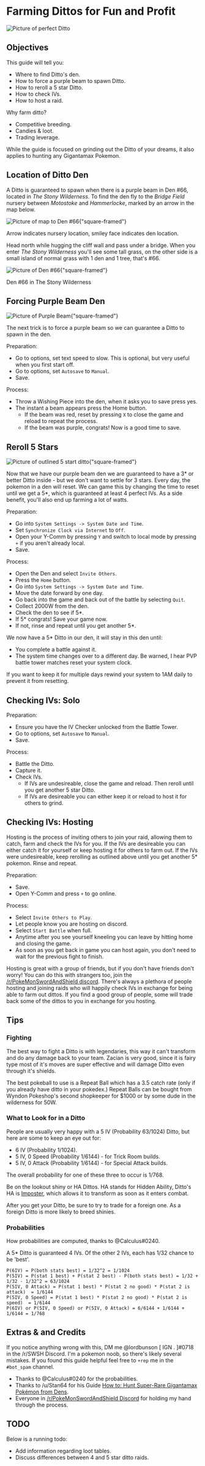 # Farming Dittos for Fun and Profit

![Picture of perfect Ditto](/img/article/ditto/ditto_perfect_ivs.jpg)

## Objectives

This guide will tell you: 

- Where to find Ditto's den.
- How to force a purple beam to spawn Ditto.
- How to reroll a 5 star Ditto.
- How to check IVs.
- How to host a raid.

Why farm ditto?

- Competitive breeding.
- Candies & loot.
- Trading leverage.

While the guide is focused on grinding out the Ditto of your dreams, it also applies to hunting any Gigantamax Pokemon.

## Location of Ditto Den

A Ditto is guaranteed to spawn when there is a purple beam in Den #66, located in _The Stony Wilderness_. To find the den fly to the _Bridge Field_ nursery between _Motostoke_ and _Hammerlocke_, marked by an arrow in the map below.

![Picture of map to Den #66{"square-framed"}](/img/article/ditto/ditto_den_location_map.jpg)
<p class="subtext">Arrow indicates nursery location, smiley face indicates den location.</p>

Head north while hugging the cliff wall and pass under a bridge. When you enter _The Stony Wilderness_ you'll see some tall grass, on the other side is a small island of normal grass with 1 den and 1 tree, that's #66.

![Picture of Den #66{"square-framed"}](/img/article/ditto/ditto_den_location.jpg)
<p class="subtext">Den #66 in The Stony Wilderness</p>

## Forcing Purple Beam Den

![Picture of Purple Beam{"square-framed"}](/img/article/ditto/ditto_purple_beam.jpg)

The next trick is to force a purple beam so we can guarantee a Ditto to spawn in the den.

Preparation:
- Go to options, set text speed to slow. This is optional, but very useful when you first start off.
- Go to options, set `Autosave` to `Manual`.
- Save.

Process:
- Throw a Wishing Piece into the den, when it asks you to save press yes.
- The instant a beam appears press the Home button.
  - If the beam was red, reset by pressing `X` to close the game and reload to repeat the process.
  - If the beam was purple, congrats! Now is a good time to save.

## Reroll 5 Stars

![Picture of outlined 5 start ditto{"square-framed"}](/img/article/ditto/ditto_5_star.jpg)

Now that we have our purple beam den we are guaranteed to have a 3* or better Ditto inside - but we don't want to settle for 3 stars. Every day, the pokemon in a den will reset. We can game this by changing the time to reset until we get a 5*, which is guaranteed at least 4 perfect IVs. As a side benefit, you'll also end up farming a lot of watts.

Preparation:
- Go into `System Settings -> System Date and Time`.
- Set `Synchronize Clock via Internet` to `Off`.
- Open your Y-Comm by pressing `Y` and switch to local mode by pressing `+` if you aren't already local.
- Save.

Process:
- Open the Den and select `Invite Others`.
- Press the `Home` button.
- Go into `System Settings -> System Date and Time`.
- Move the date forward by one day.
- Go back into the game and back out of the battle by selecting `Quit`.
- Collect 2000W from the den.
- Check the den to see if 5*.
- If 5* congrats! Save your game now.
- If not, rinse and repeat until you get another 5*.

We now have a 5* Ditto in our den, it will stay in this den until:
- You complete a battle against it.
- The system time changes over to a different day. Be warned, I hear PVP battle tower matches reset your system clock.

If you want to keep it for multiple days rewind your system to 1AM daily to prevent it from resetting.

## Checking IVs: Solo

Preparation:
- Ensure you have the IV Checker unlocked from the Battle Tower.
- Go to options, set `Autosave` to `Manual`.
- Save.

Process:
- Battle the Ditto.
- Capture it.
- Check IVs.
  - If IVs are undesireable, close the game and reload. Then reroll until you get another 5 star Ditto.
  - If IVs are desireable you can either keep it or reload to host it for others to grind.

## Checking IVs: Hosting

Hosting is the process of inviting others to join your raid, allowing them to catch, farm and check the IVs for you. If the IVs are desireable you can either catch it for yourself or keep hosting it for others to farm out. If the IVs were undesireable, keep rerolling as outlined above until you get another 5* pokemon. Rinse and repeat.

Preparation:
- Save.
- Open Y-Comm and press `+` to go online.

Process:
- Select `Invite Others to Play`.
- Let people know you are hosting on discord.
- Select `Start Battle` when full.
- Anytime after you see yourself kneeling you can leave by hitting home and closing the game.
- As soon as you get back in game you can host again, you don't need to wait for the previous fight to finish.

Hosting is great with a group of friends, but if you don't have friends don't worry! You can do this with strangers too, join the [/r/PokeMonSwordAndShield discord](https://discord.gg/pokemonswordshield). There's always a plethora of people hosting and joining raids who will happily check IVs in exchange for being able to farm out dittos. If you find a good group of people, some will trade back some of the dittos to you in exchange for you hosting.

## Tips

### Fighting

The best way to fight a Ditto is with legendaries, this way it can't transform and do any damage back to your team. Zacian is very good, since it is fairy type most of it's moves are super effective and will damage Ditto even through it's shields.

The best pokeball to use is a Repeat Ball which has a 3.5 catch rate (only if you already have ditto in your pokedex.) Repeat Balls can be bought from Wyndon Pokeshop's second shopkeeper for $1000 or by some dude in the wilderness for 50W.

### What to Look for in a Ditto

People are usually very happy with a 5 IV (Probability 63/1024) Ditto, but here are some to keep an eye out for:

- 6 IV (Probability 1/1024).
- 5 IV, 0 Speed (Probability 1/6144) - for Trick Room builds.
- 5 IV, 0 Attack (Probability 1/6144) - for Special Attack builds.

The overall probability for one of these three to occur is 1/768.

Be on the lookout shiny or HA Dittos. HA stands for Hidden Ability, Ditto's HA is [Imposter](https://bulbapedia.bulbagarden.net/wiki/Imposter_(Ability)), which allows it to transform as soon as it enters combat.

After you get your Ditto, be sure to try to trade for a foreign one. As a foreign Ditto is more likely to breed shinies.

### Probabilities

How probabilities are computed, thanks to @Calculus#0240.

A 5* Ditto is guaranteed 4 IVs. Of the other 2 IVs, each has 1/32 chance to be 'best'.

```
P(6IV) = P(both stats best) = 1/32^2 = 1/1024
P(5IV) = P(stat 1 best) + P(stat 2 best) - P(both stats best) = 1/32 + 1/32 - 1/32^2 = 63/1024
P(5IV, 0 Attack) = P(stat 1 best) * P(stat 2 no good) * P(stat 2 is attack)  = 1/6144
P(5IV, 0 Speed) = P(stat 1 best) * P(stat 2 no good) * P(stat 2 is speed)  = 1/6144
P(6IV) or P(5IV, 0 Speed) or P(5IV, 0 Attack) = 6/6144 + 1/6144 + 1/6144 = 1/768
```

## Extras & and Credits

If you notice anything wrong with this, DM me @lordbunson [ IGN . ]#0718 in the /r/SWSH Discord. I'm a pokemon noob, so there's likely several mistakes. If you found this guide helpful feel free to `+rep` me in the `#bot_spam` channel.

- Thanks to @Calculus#0240 for the probabilities.
- Thanks to /u/Stan64 for his Guide [How to: Hunt Super-Rare Gigantamax Pokémon from Dens](https://www.reddit.com/r/pokemon/comments/dz2n3d/how_to_hunt_superrare_gigantamax_pok%C3%A9mon_from_dens/).
- Everyone in [/r/PokeMonSwordAndShield Discord](https://discord.gg/pokemonswordshield) for holding my hand through the process.

## TODO

Below is a running todo:

- Add information regarding loot tables.
- Discuss differences between 4 and 5 star ditto raids.